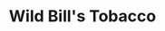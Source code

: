 ---
title: "Wild Bill's Tobacco"
url: /traverse-city/wild-bills-tobacco-us-31-south/
shop: Tabak
---